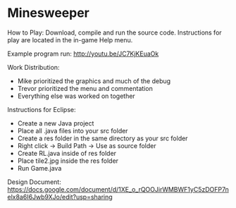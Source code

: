 Minesweeper
===========

How to Play:
Download, compile and run the source code.  Instructions for play are located in the in-game Help menu.

Example program run: http://youtu.be/JC7KjKEuaOk

Work Distribution:
- Mike prioritized the graphics and much of the debug
- Trevor prioritized the menu and commentation
- Everything else was worked on together

Instructions for Eclipse:
- Create a new Java project
- Place all .java files into your src folder
- Create a res folder in the same directory as your src folder
- Right click -> Build Path -> Use as source folder
- Create RL.java inside of res folder
- Place tile2.jpg inside the res folder
- Run Game.java

Design Document:
https://docs.google.com/document/d/1XE_o_rQOOJirWMBWF1yC5zDOFP7nelx8a6I6Jwb9XJo/edit?usp=sharing
